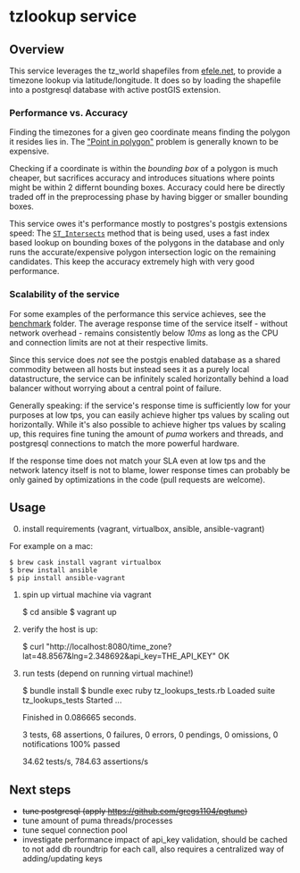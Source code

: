 # tzlookup service

## Overview

This service leverages the tz_world shapefiles from [efele.net](http://efele.net/maps/tz/world/), to provide a timezone lookup via latitude/longitude. It does so by loading the shapefile into a postgresql database with active postGIS extension.


### Performance vs. Accuracy

Finding the timezones for a given geo coordinate means finding the polygon it resides lies in. The ["Point in polygon"](https://en.wikipedia.org/wiki/Point_in_polygon) problem is generally known to be expensive.

Checking if a coordinate is within the *bounding box* of a polygon is much cheaper, but sacrifices accuracy and introduces situations where points might be within 2 differnt bounding boxes. Accuracy could here be directly traded off in the preprocessing phase by having bigger or smaller bounding boxes.

This service owes it's performance mostly to postgres's postgis extensions speed: The [`ST_Intersects`](http://postgis.org/docs/ST_Intersects.html) method that is being used, uses a fast index based lookup on bounding boxes of the polygons in the database and only runs the accurate/expensive polygon intersection logic on the remaining candidates. This keep the accuracy extremely high with very good performance.

### Scalability of the service

For some examples of the performance this service achieves, see the [benchmark](./benchmark/) folder. The average response time of the service itself  - without network overhead - remains consistently below *10ms* as long as the CPU and connection limits are not at their respective limits.

Since this service does *not* see the postgis enabled database as a shared commodity between all hosts but instead sees it as a purely local datastructure, the service can be infinitely scaled horizontally behind a load balancer without worrying about a central point of failure.

Generally speaking: if the service's response time is sufficiently low for your purposes at low tps, you can easily achieve higher tps values by scaling out horizontally. While it's also possible to achieve higher tps values by scaling up, this requires fine tuning the amount of *puma* workers and threads, and postgresql connections to match the more powerful hardware.

If the response time does not match your SLA even at low tps and the network latency itself is not to blame, lower response times can probably be only gained by optimizations in the code (pull requests are welcome).

## Usage

0. install requirements (vagrant, virtualbox, ansible, ansible-vagrant)

For example on a mac:

	$ brew cask install vagrant virtualbox
	$ brew install ansible
	$ pip install ansible-vagrant

1. spin up virtual machine via vagrant

	$ cd ansible
	$ vagrant up


2. verify the host is up:

	$ curl "http://localhost:8080/time_zone?lat=48.8567&lng=2.348692&api_key=THE_API_KEY"
	OK

3. run tests (depend on running virtual machine!)

    $ bundle install
    $ bundle exec ruby tz_lookups_tests.rb
    Loaded suite tz_lookups_tests
    Started
    ...

    Finished in 0.086665 seconds.

    3 tests, 68 assertions, 0 failures, 0 errors, 0 pendings, 0 omissions, 0 notifications
    100% passed

    34.62 tests/s, 784.63 assertions/s


## Next steps

* ~~tune postgresql (apply https://github.com/gregs1104/pgtune)~~
* tune amount of puma threads/processes
* tune sequel connection pool
* investigate performance impact of api_key validation, should be cached to not add db roundtrip for each call, also requires a centralized way of adding/updating keys
